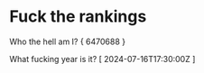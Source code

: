 # Fuck the rankings

Who the hell am I?
{ 6470688 }

What fucking year is it?
[ 2024-07-16T17:30:00Z ]
